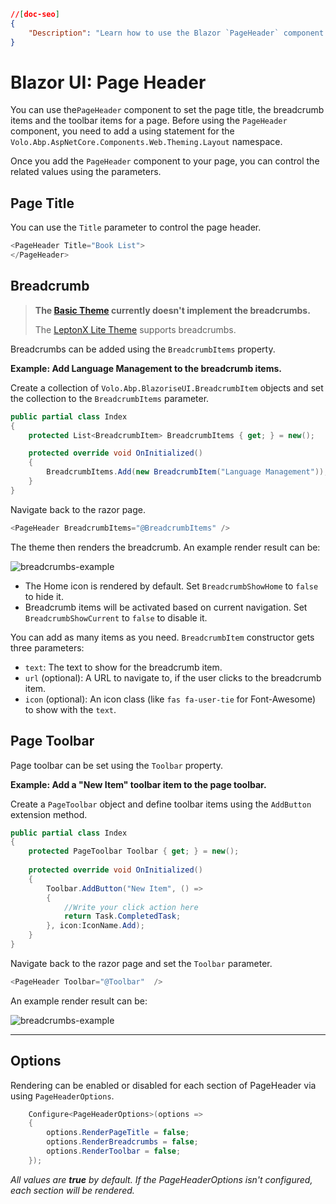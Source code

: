 ```json
//[doc-seo]
{
    "Description": "Learn how to use the Blazor `PageHeader` component to customize page titles, breadcrumbs, and toolbars for your ABP Framework applications."
}
```

# Blazor UI: Page Header

You can use the`PageHeader` component to set the page title, the breadcrumb items and the toolbar items for a page. Before using the `PageHeader` component, you need to add a using statement for the `Volo.Abp.AspNetCore.Components.Web.Theming.Layout` namespace.

Once you add the `PageHeader` component to your page, you can control the related values using the parameters. 

## Page Title

 You can use the `Title` parameter to control the page header.

```csharp
<PageHeader Title="Book List">
</PageHeader>
```

## Breadcrumb

> **The [Basic Theme](basic-theme.md) currently doesn't implement the breadcrumbs.**
> 
> The [LeptonX Lite Theme](../../../ui-themes/lepton-x-lite/blazor.md) supports breadcrumbs.

Breadcrumbs can be added using the `BreadcrumbItems` property.

**Example: Add Language Management to the breadcrumb items.**

Create a collection of `Volo.Abp.BlazoriseUI.BreadcrumbItem` objects and set the collection to the `BreadcrumbItems` parameter.

```csharp
public partial class Index
{
    protected List<BreadcrumbItem> BreadcrumbItems { get; } = new();

    protected override void OnInitialized()
    {
        BreadcrumbItems.Add(new BreadcrumbItem("Language Management"));
    }
}
```

Navigate back to the razor page.

```csharp
<PageHeader BreadcrumbItems="@BreadcrumbItems" /> 
```

The theme then renders the breadcrumb. An example render result can be:

![breadcrumbs-example](../../../images/breadcrumbs-example.png)

* The Home icon is rendered by default. Set `BreadcrumbShowHome` to `false` to hide it.
* Breadcrumb items will be activated based on current navigation. Set `BreadcrumbShowCurrent` to `false` to disable it.

You can add as many items as you need. `BreadcrumbItem` constructor gets three parameters:

* `text`: The text to show for the breadcrumb item.
* `url` (optional): A URL to navigate to, if the user clicks to the breadcrumb item.
* `icon` (optional): An icon class (like `fas fa-user-tie` for Font-Awesome) to show with the `text`.

## Page Toolbar

Page toolbar can be set using the `Toolbar` property.

**Example: Add  a "New Item" toolbar item to the page toolbar.**

Create a `PageToolbar` object and define toolbar items using the `AddButton` extension method. 

```csharp
public partial class Index
{
    protected PageToolbar Toolbar { get; } = new();
    
    protected override void OnInitialized()
    {
        Toolbar.AddButton("New Item", () =>
        {
            //Write your click action here
            return Task.CompletedTask;
        }, icon:IconName.Add);
    }
}
```

Navigate back to the razor page and set the `Toolbar` parameter.

```csharp
<PageHeader Toolbar="@Toolbar"  /> 
```

An example render result can be:

![breadcrumbs-example](../../../images/page-header-toolbar-blazor.png)

---

## Options
Rendering can be enabled or disabled for each section of PageHeader via using `PageHeaderOptions`.

```csharp
    Configure<PageHeaderOptions>(options => 
    {
        options.RenderPageTitle = false;
        options.RenderBreadcrumbs = false;
        options.RenderToolbar = false;
    });
```

*All values are **true** by default. If the PageHeaderOptions isn't configured, each section will be rendered.*
